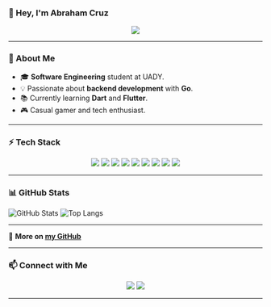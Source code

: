 ### 👋 Hey, I'm Abraham Cruz

<p align="center">
  <img src="https://readme-typing-svg.demolab.com?font=Fira+Code&pause=1000&color=00ADD8&center=true&vCenter=true&width=500&lines=Backend+Developer+%7C+Go+%7C+PostgreSQL;Passionate+about+Backend+Development" />
</p>

---

### 🚀 About Me

- 🎓 **Software Engineering** student at UADY.
- 💡 Passionate about **backend development** with **Go**.
- 📚 Currently learning **Dart** and **Flutter**.
- 🎮 Casual gamer and tech enthusiast.

---

### ⚡ Tech Stack

<p align="center">
  <img src="https://img.shields.io/badge/Go-00ADD8?style=for-the-badge&logo=go&logoColor=white" />
  <img src="https://img.shields.io/badge/PostgreSQL-316192?style=for-the-badge&logo=postgresql&logoColor=white" />
  <img src="https://img.shields.io/badge/Flask-000000?style=for-the-badge&logo=flask&logoColor=white" />
  <img src="https://img.shields.io/badge/Bash-4EAA25?style=for-the-badge&logo=gnu-bash&logoColor=white" />
  <img src="https://img.shields.io/badge/Podman-892CA0?style=for-the-badge&logo=podman&logoColor=white" />
  <img src="https://img.shields.io/badge/HTMX-007ACC?style=for-the-badge&logo=htmx&logoColor=white" />
  <img src="https://img.shields.io/badge/Django-092E20?style=for-the-badge&logo=django&logoColor=white" />
  <img src="https://img.shields.io/badge/TypeScript-007ACC?style=for-the-badge&logo=typescript&logoColor=white" />
  <img src="https://img.shields.io/badge/Docker-2496ED?style=for-the-badge&logo=docker&logoColor=white" />
</p>

---

### 📊 GitHub Stats

![GitHub Stats](https://github-readme-stats.vercel.app/api?username=abrahamcruzc&show_icons=true&theme=tokyonight)
![Top Langs](https://github-readme-stats.vercel.app/api/top-langs/?username=abrahamcruzc&layout=compact&theme=tokyonight)

---  

🔗 **More on [my GitHub](https://github.com/abrahamcruzc?tab=repositories)**

---

### 📫 Connect with Me

<p align="center">
  <a href="mailto:contact@acruz.work"><img src="https://img.shields.io/badge/Email-acruz.work-red?style=for-the-badge&logo=gmail&logoColor=white" /></a>
  <a href="https://www.linkedin.com/in/abrahamcruzc"><img src="https://img.shields.io/badge/LinkedIn-Abraham%20Cruz-blue?style=for-the-badge&logo=linkedin" /></a>
</p>

---


